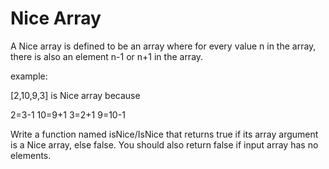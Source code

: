 # Nice Array 

A Nice array is defined to be an array where for every value n in the array, there is also an element n-1 or n+1 in the array.

example:

[2,10,9,3] is Nice array because

2=3-1
10=9+1
3=2+1
9=10-1


Write a function named isNice/IsNice that returns true if its array argument is a Nice array, else false. You should also return false if input array has no elements.
